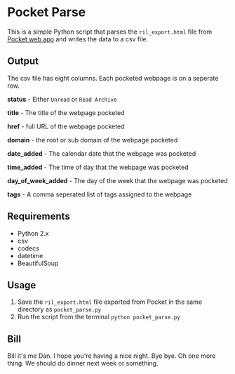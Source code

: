 # Pocket Parse
This is a simple Python script that parses the `ril_export.html` file from [Pocket web app](https://getpocket.com/options) and writes the data to a csv file.

## Output
The csv file has eight columns. Each pocketed webpage is on a seperate row.

**status** - Either `Unread` or `Read Archive`

**title** - The title of the webpage pocketed 

**href** - full URL of the webpage pocketed 

**domain** - the root or sub domain of the webpage pocketed 

**date_added** - The calendar date that the webpage was pocketed 

**time_added** - The time of day that the webpage was pocketed 

**day_of_week_added** - The day of the week that the webpage was pocketed 

**tags** - A comma seperated list of tags assigned to the webpage 

## Requirements
* Python 2.x
* csv
* codecs
* datetime
* BeautifulSoup

## Usage
1. Save the `ril_export.html` file exported from Pocket in the same directory as `pocket_parse.py`
2. Run the script from the terminal `python pocket_parse.py`

## Bill
Bill it's me Dan. I hope you're having a nice night. Bye bye.
Oh one more thing. We should do dinner next week or something.
